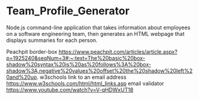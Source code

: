 # Team_Profile_Generator
Node.js command-line application that takes information about employees on a software engineering team, then generates an HTML webpage that displays summaries for each person.

Peachpit border-box https://www.peachpit.com/articles/article.aspx?p=1925240&seqNum=3#:~:text=The%20basic%20box-shadow%20syntax%20is%20as%20follows%3A%20box-shadow%3A,negative%20values%20offset%20the%20shadow%20left%20and%20up.
w3schools link to an email address https://www.w3schools.com/html/html_links.asp
email validator https://www.youtube.com/watch?v=V-qHDWxUT18
